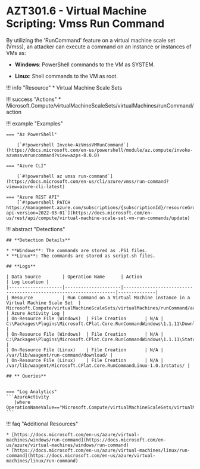 # AZT301.6 - Virtual Machine Scripting: Vmss Run Command

By utilizing the 'RunCommand' feature on a virtual machine scale set (Vmss), an attacker can execute a command on an instance or instances of VMs as:

* **Windows**: PowerShell commands to the VM as SYSTEM.

* **Linux**: Shell commands to the VM as root.

!!! info "Resource"
		* Virtual Machine Scale Sets

!!! success "Actions"
		* Microsoft.Compute/virtualMachineScaleSets/virtualMachines/runCommand/action

!!! example "Examples"
 
    === "Az PowerShell"

        [`#!powershell Invoke-AzVmssVMRunCommand`](https://docs.microsoft.com/en-us/powershell/module/az.compute/invoke-azvmssvmruncommand?view=azps-8.0.0)
		
    === "Azure CLI"

        [`#!powershell az vmss run-command`](https://docs.microsoft.com/en-us/cli/azure/vmss/run-command?view=azure-cli-latest)
		
    === "Azure REST API"	
		[`#!powershell PATCH https://management.azure.com/subscriptions/{subscriptionId}/resourceGroups/{resourceGroupName}/providers/Microsoft.Compute/virtualMachineScaleSets/{vmScaleSetName}/virtualMachines/{instanceId}/runCommands/{runCommandName}?api-version=2022-03-01`](https://docs.microsoft.com/en-us/rest/api/compute/virtual-machine-scale-set-vm-run-commands/update)

!!! abstract "Detections"

	## **Detection Details**

	* **Windows**: The commands are stored as .PS1 files. 
	* **Linux**: The commands are stored as script.sh files. 

	## **Logs** 

    | Data Source        | Operation Name      | Action                                                            | Log Location |
    |--------------------|---------------------|-------------------------------------------------------------------|--------------|
    | Resource           | Run Command on a Virtual Machine instance in a Virtual Machine Scale Set	 | Microsoft.Compute/virtualMachineScaleSets/virtualMachines/runCommand/action	| Azure Activity Log |
	| On-Resource File (Windows)  | File Creation       | N/A |  C:\Packages\Plugins\Microsoft.CPlat.Core.RunCommandWindows\1.1.11\Downloads |            
	| On-Resource File (Windows)  | File Creation       | N/A |  C:\Packages\Plugins\Microsoft.CPlat.Core.RunCommandWindows\1.1.11\Status          | 
	| On-Resource File (Linux)    | File Creation       | N/A |  /var/lib/waagent/run-command/download/ | 
	| On-Resource File (Linux)    | File Creation       | N/A |  /var/lib/waagent/Microsoft.CPlat.Core.RunCommandLinux-1.0.3/status/ |
	
	## ** Queries**


	=== "Log Analytics"
	```AzureActivity 
	   |where OperationNameValue=="Microsoft.Compute/virtualMachineScaleSets/virtualMachines/runCommand/action"
	```



!!! faq "Additional Resources"

	* [https://docs.microsoft.com/en-us/azure/virtual-machines/windows/run-command](https://docs.microsoft.com/en-us/azure/virtual-machines/windows/run-command)
	* [https://docs.microsoft.com/en-us/azure/virtual-machines/linux/run-command](https://docs.microsoft.com/en-us/azure/virtual-machines/linux/run-command)
